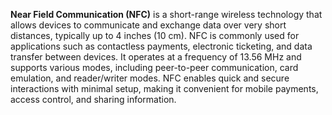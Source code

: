 **Near Field Communication (NFC)** is a short-range wireless technology that allows devices to communicate and exchange data over very short distances, typically up to 4 inches (10 cm). NFC is commonly used for applications such as contactless payments, electronic ticketing, and data transfer between devices. It operates at a frequency of 13.56 MHz and supports various modes, including peer-to-peer communication, card emulation, and reader/writer modes. NFC enables quick and secure interactions with minimal setup, making it convenient for mobile payments, access control, and sharing information. 
